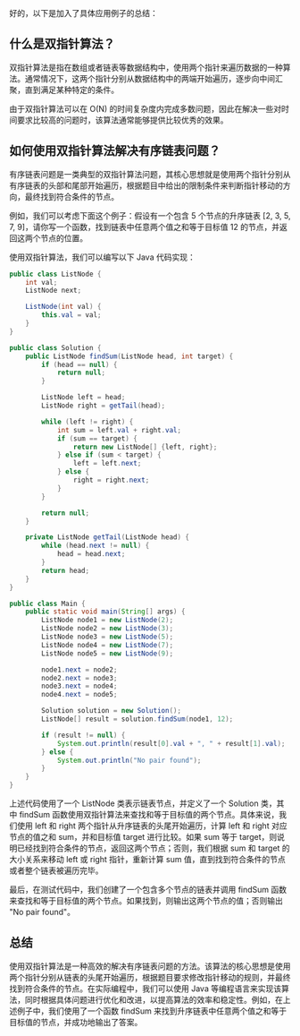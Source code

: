 好的，以下是加入了具体应用例子的总结：

## 什么是双指针算法？

双指针算法是指在数组或者链表等数据结构中，使用两个指针来遍历数据的一种算法。通常情况下，这两个指针分别从数据结构中的两端开始遍历，逐步向中间汇聚，直到满足某种特定的条件。

由于双指针算法可以在 O(N) 的时间复杂度内完成多数问题，因此在解决一些对时间要求比较高的问题时，该算法通常能够提供比较优秀的效果。

## 如何使用双指针算法解决有序链表问题？

有序链表问题是一类典型的双指针算法问题，其核心思想就是使用两个指针分别从有序链表的头部和尾部开始遍历，根据题目中给出的限制条件来判断指针移动的方向，最终找到符合条件的节点。

例如，我们可以考虑下面这个例子：假设有一个包含 5 个节点的升序链表 [2, 3, 5, 7, 9]，请你写一个函数，找到链表中任意两个值之和等于目标值 12 的节点，并返回这两个节点的位置。

使用双指针算法，我们可以编写以下 Java 代码实现：

```java
public class ListNode {
    int val;
    ListNode next;

    ListNode(int val) {
        this.val = val;
    }
}

public class Solution {
    public ListNode findSum(ListNode head, int target) {
        if (head == null) {
            return null;
        }

        ListNode left = head;
        ListNode right = getTail(head);

        while (left != right) {
            int sum = left.val + right.val;
            if (sum == target) {
                return new ListNode[] {left, right};
            } else if (sum < target) {
                left = left.next;
            } else {
                right = right.next;
            }
        }

        return null;
    }

    private ListNode getTail(ListNode head) {
        while (head.next != null) {
            head = head.next;
        }
        return head;
    }
}

public class Main {
    public static void main(String[] args) {
        ListNode node1 = new ListNode(2);
        ListNode node2 = new ListNode(3);
        ListNode node3 = new ListNode(5);
        ListNode node4 = new ListNode(7);
        ListNode node5 = new ListNode(9);

        node1.next = node2;
        node2.next = node3;
        node3.next = node4;
        node4.next = node5;

        Solution solution = new Solution();
        ListNode[] result = solution.findSum(node1, 12);

        if (result != null) {
            System.out.println(result[0].val + ", " + result[1].val);
        } else {
            System.out.println("No pair found");
        }
    }
}
```

上述代码使用了一个 ListNode 类表示链表节点，并定义了一个 Solution 类，其中 findSum 函数使用双指针算法来查找和等于目标值的两个节点。具体来说，我们使用 left 和 right 两个指针从升序链表的头尾开始遍历，计算 left 和 right 对应节点的值之和 sum，并和目标值 target 进行比较。如果 sum 等于 target，则说明已经找到符合条件的节点，返回这两个节点；否则，我们根据 sum 和 target 的大小关系来移动 left 或 right 指针，重新计算 sum 值，直到找到符合条件的节点或者整个链表被遍历完毕。

最后，在测试代码中，我们创建了一个包含多个节点的链表并调用 findSum 函数来查找和等于目标值的两个节点。如果找到，则输出这两个节点的值；否则输出 "No pair found"。

## 总结

使用双指针算法是一种高效的解决有序链表问题的方法。该算法的核心思想是使用两个指针分别从链表的头尾开始遍历，根据题目要求修改指针移动的规则，并最终找到符合条件的节点。在实际编程中，我们可以使用 Java 等编程语言来实现该算法，同时根据具体问题进行优化和改进，以提高算法的效率和稳定性。例如，在上述例子中，我们使用了一个函数 findSum 来找到升序链表中任意两个值之和等于目标值的节点，并成功地输出了答案。
